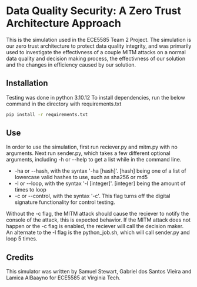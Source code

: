 # Data Quality Security: A Zero Trust Architecture Approach


This is the simulation used in the ECE5585 Team 2 Project. The simulation is our zero trust architecture to protect data quality integrity, and was primarily used to investigate the effectivness of a couple MITM attacks on a normal data quality and decision making process, the effectivness of our solution and the changes in efficiency caused by our solution.


## Installation
Testing was done in python 3.10.12
To install dependencies, run the below command in the directory with requirements.txt
```sh
pip install -r requirements.txt
```


## Use
In order to use the simulation, first run reciever.py and mitm.py with no arguments.
Next run sender.py, which takes a few different optional arguments, including -h or --help to get a list while in the command line.
- -ha or --hash, with the syntax '-ha [hash]'. [hash] being one of a list of lowercase valid hashes to use, such as sha256 or md5
- -l or --loop, with the syntax '-l [integer]'. [integer] being the amount of times to loop
- -c or --control, with the syntax '-c'. This flag turns off the digital signature functionality for control testing.


Without the -c flag, the MITM attack should cause the reciever to notify the console of the attack, this is expected behavior. If the MITM attack does not happen or the -c flag is enabled, the reciever will call the decision maker. An alternate to the -l flag is the python_job.sh, which will call sender.py and loop 5 times.


## Credits
This simulator was written by Samuel Stewart, Gabriel dos Santos Vieira and Lamica AlBaayno for ECE5585 at Virginia Tech.







